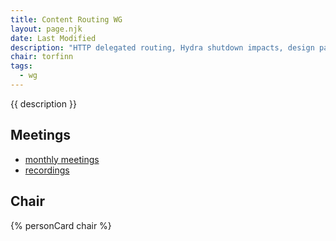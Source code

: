 ```yaml
---
title: Content Routing WG
layout: page.njk
date: Last Modified
description: "HTTP delegated routing, Hydra shutdown impacts, design pathways, options for double hashing CIDs, IPNI."
chair: torfinn
tags:
  - wg
---
```


{{ description }}

## Meetings
  
- [monthly meetings](https://lu.ma/ipfs-routing-wg) 
- [recordings](https://youtube.com/playlist?list=PLuhRWgmPaHtRP5lVouK_eqhC98xaej6Px) 

## Chair

{% personCard chair %}
